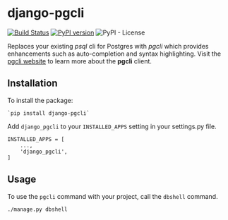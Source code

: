 # django-pgcli

[![Build Status](https://travis-ci.org/ashchristopher/django-pgcli.svg?branch=master)](https://travis-ci.org/ashchristopher/django-pgcli) [![PyPI version](https://badge.fury.io/py/django-pgcli.svg)](https://badge.fury.io/py/django-pgcli) ![PyPI - License](https://img.shields.io/pypi/l/django-mycli)

Replaces your existing *psql* cli for Postgres with *pgcli* which provides enhancements such as auto-completion and syntax highlighting. Visit the [pgcli website](https://www.pgcli.com/) to learn more about the **pgcli** client.

## Installation

To install the package:

    `pip install django-pgcli`

Add `django_pgcli` to your `INSTALLED_APPS` setting in your settings.py file.

    INSTALLED_APPS = [
        ...,
        'django_pgcli',
    ]

## Usage

To use the `pgcli` command with your project, call the `dbshell` command.

    ./manage.py dbshell
